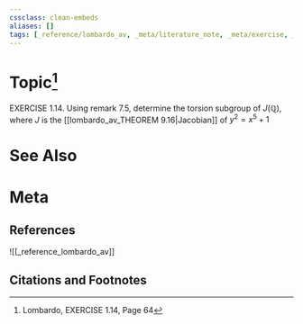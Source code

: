 ```yaml
---
cssclass: clean-embeds
aliases: []
tags: [_reference/lombardo_av, _meta/literature_note, _meta/exercise, _auto/links_added, _meta/TODO/change_title]
---
```

# Topic[^1]
EXERCISE 1.14. Using remark 7.5, determine the torsion subgroup of $J(\mathbb{Q})$, where $J$ is the [[lombardo_av_THEOREM 9.16|Jacobian]] of $y^{2}=x^{5}+1$


# See Also

# Meta
## References
![[_reference_lombardo_av]]

## Citations and Footnotes
[^1]: Lombardo, EXERCISE 1.14, Page 64
